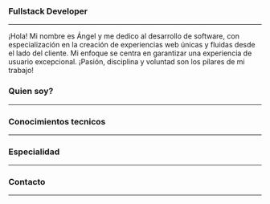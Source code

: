 ### Fullstack Developer
---
¡Hola! Mi nombre es Ángel y me dedico al desarrollo de software, con especialización en la creación de experiencias web únicas y fluidas desde el lado del cliente. Mi enfoque se centra en garantizar una experiencia de usuario excepcional. ¡Pasión, disciplina y voluntad son los pilares de mi trabajo!
### Quien soy?
---
### Conocimientos tecnicos
---
### Especialidad
---
### Contacto
---
